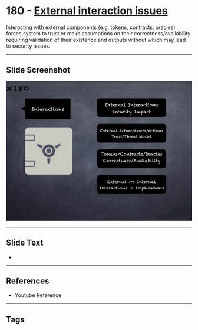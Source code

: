 # 180 - [External interaction issues](External%20interaction%20issues.md)
Interacting with external components (e.g. tokens, contracts, oracles) forces system to trust or make assumptions on their correctness/availability requiring validation of their existence and outputs without which may lead to security issues.
___
## Slide Screenshot
![0180.png](../../images/5.Pitfalls%20and%20Best%20Practices%20201/180.png)
___
## Slide Text
- 
___
## References
- Youtube Reference
___
## Tags